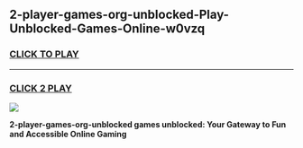 
## 2-player-games-org-unblocked-Play-Unblocked-Games-Online-w0vzq
<h3>
<a href="https://premium76.site?title=2-player-games-org-unblocked&ref=25A">CLICK TO PLAY</a></h3>
<hr>

<h3>
<a href="https://premium76.site?title=2-player-games-org-unblocked&ref=25A">CLICK 2 PLAY</a>
  
</h3>

<a href="https://premium76.site?title=2-player-games-org-unblocked&ref=25A"><img src="https://clearcache.store/games.png"></a>


**2-player-games-org-unblocked games unblocked: Your Gateway to Fun and Accessible Online Gaming**
